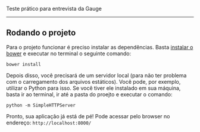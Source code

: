Teste prático para entrevista da Gauge

---
## Rodando o projeto

Para o projeto funcionar é preciso instalar as dependências. Basta [instalar o bower](https://bower.io/#install-bower) e executar no terminal o seguinte comando:

```
bower install
```

Depois disso, você precisará de um servidor local (para não ter problema com o carregamento dos arquivos estáticos). Você pode, por exemplo, utilizar o Python para isso. Se você tiver ele instalado em sua máquina, basta ir ao terminal, ir até a pasta do proejto e executar o comando:

```
python -m SimpleHTTPServer
```

Pronto, sua aplicação já está de pé! Pode acessar pelo browser no endereço: `http://localhost:8000/`
